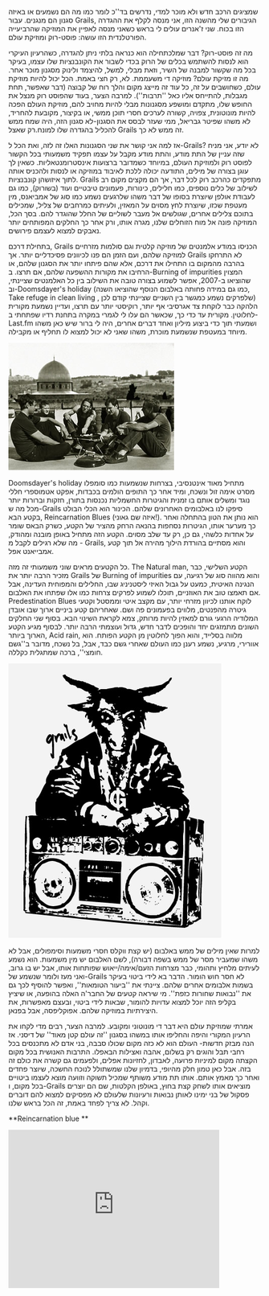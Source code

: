 שמציגים הרכב חדש ולא מוכר למדי, נדרשים בד''כ לומר כמו מה הם נשמעים או באיזה סגנון הם מנגנים. עבור Grails, הגיבורים שלי מהשנה הזו, אני מנסה לקלף את ההגדרה הזו בכוח. שני ז'אנרים עולים לי בראש כשאני מנסה לאפיין את המוזיקה שהרביעייה הפורטלנדית הזו עושה: פוסט-רוק ומוזיקת עולם.

מה זה פוסט-רוק? דבר שמלכתחילה הוא כנראה בלתי ניתן להגדרה, כשהרעיון העיקרי הוא לנסות להשתמש בכלים של הרוק בכדי לשבור את הקונבנציות שלו עצמו, בעיקר בכל מה שקשור למבנה של השיר, וזאת מבלי, למשל, להיצמד ולינוק מסגנון מוכר אחר. מה זו מזיקת עולם? מוזיקה די משעממת. לא, רק חצי באמת. הכל יכול להיות מוזיקת עולם, כשחושבים על זה, כל עוד זה מייצג מקום והלך רוח של קבוצה (דבר שאפשר, תחת מגבלות, להתייחס אליו כאל ''תרבות''). למרבה הצער, בעוד שהפוסט רוק מנצל את החופש שלו, מתקדם ומושפע מסגנונות מבלי להיות מחויב להם, מוזיקת העולם הפכה להיות מונוטונית, צפויה, קשורה לערכים חסרי תוכן ממשי, או בקיצור, מקובעת להחריד, לא משהו שפיטר גבריאל, ממי שעזר לבסס את הסגנון-לא סגנון הזה, היה שמח ממש להכליל בהגדרה שלו למונח.רק שאצל Grails זה ממש לא כך.

אז למה אני קושר את שני הסגנונות האלו זה לזה, ואת הכל ל-Grails? לא יודע, אני מניח שזה עניין של התת מודע, והתת מודע מקבל על עצמו תפקיד משמעותי בכל הקשור לפוסט רוק ולמוזיקת העולם, במיוחד כשמדובר ברצועות אינסטרומנטאליות. כשאין לך עוגן בצורה של מילים, התודעה יכולה ללכת לאיבוד במוזיקה או לנסות ולהכניס אותה לתוך איזושהן קונבנציות. Grails מתפקדים כהרכב רוק לכל דבר, אך הם מקצים מקום רב לשילוב של כלים נוספים, כמו חלילים, כינורות, פעמונים טיבטיים ועוד (בשורוק), כמו גם לעבודת אולפן שיוצרת בסופו של דבר משהו שלרגעים נשמע כמו סוג של אמביאנס, מין מעטפת שכזו, שיוצרת לחץ מסוים על המאזין, ולעיתים כמרחבים של צליל, שמכילים בתוכם צלילים אחרים, שגולשים אל מעבר לשוליים של החלל שהוגדר להם. בסך הכל, המוזיקה פונה אל מוח הזוחלים שלנו, מגרה אותו, ורק אחר כך החלקים המפותחים יותר נאבקים למצוא לעצמם פירושים.

בתחילת דרכם, Grails הכניסו במודע אלמנטים של מוזיקה קלטית וגם סולמות מזרחיים למוזיקה שלהם, ועם הזמן הם פנו לכיוונים פסיכדליים יותר. אך Grails לא התרחקו בהרבה מהמקום בו התחילו את דרכם, אלא שהם פיתחו יותר את הסגנון שלהם, או הרחיבו את מקורות ההשפעה שלהם, אם תרצו. ב-Burning of impurities המצוין שהוציאו ב-2007, אפשר לשמוע בצורה טובה את השילוב בין כל האלמנטים שציינתי, וב-Doomsdayer's holiday (כמו גם במידה פחותה באלבום הנוסף שהוציאו השנה, Take refuge in clean living , שלפרקים נשמע כמגשר בין השניים שציינתי קודם לכן) הלהקה כבר לוקחת צד אגרסיבי אף יותר, רוקיסטי יותר עם תרצו, ועדיין נשמעת מקורית לחלוטין. מקורית עד כדי כך, שכאשר הם עלו לי לגמרי במקרה בתחנת רדיו שפתחתי ב-Last.fm ושמעתי תוך כדי ביצוע מיליון ואחד דברים אחרים, היה לי ברור שיש כאן משהו מיוחד במעטפת שנשמעת מוכרת, משהו שאני לא יכול למצוא לו תחליף או מקבילה.

![](item_20113_grails_biog_photo.jpg)


Doomsdayer's holiday מתחיל מאוד אינטנסיבי, בצרחות שנשמעות כמו סומפלו מסרט אימה זול ונשכח, ומיד אחר כך התופים הולמים בכבדות, אפקט אטמוספרי חללי נוגד ומשלים אותם בו זמנית והגיטרות החשמליות נכנסות בתורן, חזקות וברורות יותר מכל מה ש-Grails סיפקו לנו באלבומים האחרונים שלהם. הכינור הוא הכלי הבולט בקטע הבא, Reincarnation Blues (איזה שם גאוני!). הוא נותן את הטון בהתחלה ואחר כך מערער אותו, הגיטרות נסחפות בהנאה הרחק מהציר של הקטע, כשרק הבאס שומר על אחדות כלשהי, גם כן, רק עד שלב מסוים. הקטע הזה מתחיל באופן מובנה ומהודק, מה שלא רגילים לקבל מ - Grails, והוא מסתיים בהורדת הילוך מהירה אל תוך קטע אמבייאנט אפל. 

כל הקטעים מראים שוני משמעותי זה מזה. The Natural man, הקטע השלישי, כבר מזכיר הרבה יותר את Grails של Burning of impurities והוא מהווה סוג של רגיעה, עם הנגינה האיטית, כמעט על גבול האיזי ליסטניניג שבו, החלילים והמפוחית העדינה, אבל אם תאמצו טוב את האוזניים, תוכלו לשמוע לפרקים צרחות כמו אלו שפתחו את האלבום. Predestination Blues לוקח אותנו לכיוון מזרחי יותר, עם מקצב איטי וממסטל וקטעי גיטרה מהפנטים, מלווים בפעמונים פה ושם. שאחריהם קטע ביניים ארוך שבו אובדן המלודיה הרגעי גורם למאזין להיות מרותק, צמא לקראת השינוי הבא. בסוף שני החלקים השונים מתמזגים יחד והופכים לדבר חדש, גדול ועוצמתי הרבה יותר. לבסוף מגיע הקטע הארוך ביותר, Acid rain, מלווה בסלייד, והוא הפוך לחלוטין מן הקטע הפותח. הוא אוורירי, מרגיע, נשמע רענן כמו העולם שאחרי גשם כבד, אבל, בל נשכח, מדובר ב''גשם חומצי'', ברכה שמתגלית כקללה.

![](item_20113_grails2.jpg)


למרות שאין מילים של ממש באלבום (יש קצת ווקלס חסרי משמעות וסימפולים, אבל לא משהו שמעביר מסר של ממש בשפה דבורה), לשם האלבום יש מין משמעות. הוא נשמע לעיתים מלחיץ ותהומי, כבר מצרחות הזעם/אימה/ייאוש שפותחות אותו, אבל יש בו גרוב, ואני מעז ולומר שנשמע של-Grails לא חסר חוש הומור. הדבר בא לידי ביטוי בעיקר בשמות אלבומים אחרים שלהם. ציינתי את ''ביעור הטומאות'', ואפשר להוסיף לכך גם את ''נבואות שחורות כזפת''. מי שיראה קטעים של החבר'ה האלה בהופעה, או שיציץ בקליפ הזה יוכל למצוא עדויות להומור, שבאות לידי ביטוי, ובעצם מאפשרות, את היצירתיות במוזיקה שלהם. אפוקליפסה, אבל בפנאן.

אמרתי שמוזיקת עולם היא דבר די מונוטוני ומקובע. למרבה הצער, רבים מדי לקחו את הרעיון המקורי והיפה והחליפו אותו במשהו בסגנון ''זה עולם קטן מאוד'' של דיסני. אז הנה מבזק חדשות- העולם הוא לא כזה מקום שכולו סבבה, בני אדם לא מתכנסים בכל רחבי תבל והוגים רק בשלום, אהבה ואצילות הבאפלו. התרבות האנושית בכל מקום הקצתה מקום למיניות פרועה, לאבדון, לחזיונות אפלים, ולפעמים גם קשרה את כולם זה בזה. אבל כאן טמון חלק מהיופי, בדמיון שלנו שמשתולל לנוכח החשכה, שיוצר פחדים ואחר כך מאמץ אותם. אותו תת מודע משותף שמכיל תשוקה וזוועה מוצא לעצמו ביטויים בכל מקום, ו-Grails מוציאים אותו לשחק קצת בחוץ, באולפן הקלטות, שם הם יוצרים פסקול של בני ימינו לאותן נבואות ורעיונות שלעולם לא מפסיקים למצוא להם דוברים וקהל. לא צריך לפחד באמת, זה הכל בראש שלנו.

**Reincarnation blue **
<iframe width="420" height="315" src="http://www.youtube.com/embed/gwBBKOu73Qw" frameborder="0" allowfullscreen></iframe>